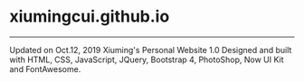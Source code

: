 # xiumingcui.github.io
--------------------------------------------------------------------
Updated on Oct.12, 2019
Xiuming's Personal Website 1.0
Designed and built with HTML, CSS, JavaScript, JQuery, Bootstrap 4, PhotoShop, Now UI Kit and FontAwesome.

